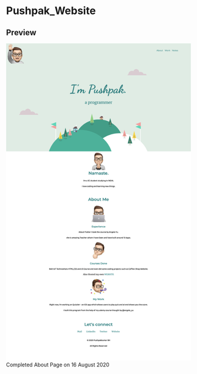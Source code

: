 # Pushpak_Website
## Preview
![](https://github.com/PushpakkumarBH/Pushpak_Website/blob/master/images/preview.png)
Completed About Page on 16 August 2020
